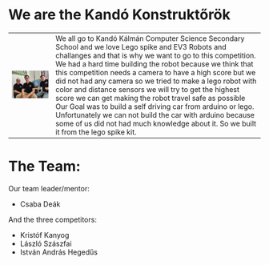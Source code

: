 # We are the Kandó Konstruktőrök

<table>
  <tr>
    <td><img src="t-photos/serious.jpg" alt="Kandó Konstruktőrök"></td>
    <td> We all go to Kandó Kálmán Computer Science Secondary School and we love Lego spike and EV3 Robots and challanges and that is why we want to go to this competition.
We had a hard time building the robot because we think that this competition needs a camera to have a high score but we did not had any camera so we tried to make a lego robot with color and distance sensors we will try to get the highest score we can get making the robot travel safe as possible
Our Goal was to build a self driving car from arduino or lego. Unfortunately we can not build the car with arduino because some of us did not had much knowledge about it. So we built it from the lego spike kit.</td>
  </tr>
</table>

# The Team:

Our team leader/mentor:
- Csaba Deák

And the three competitors:
- Kristóf Kanyog 
- László Szászfai
- István András Hegedűs 
